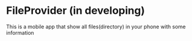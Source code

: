 # FileProvider (in developing)

This is a mobile app that show all files(directory) in your phone with some information
